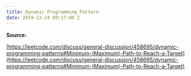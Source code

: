 ```yaml
---
title: Dynamic Programming Pattern
date: 2019-12-24 09:17:00 Z
---
```


**Source:**

[https://leetcode.com/discuss/general-discussion/458695/dynamic-programming-patterns#Minimum-(Maximum)-Path-to-Reach-a-Target](https://leetcode.com/discuss/general-discussion/458695/dynamic-programming-patterns#Minimum-(Maximum)-Path-to-Reach-a-Target)